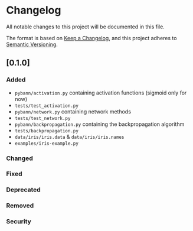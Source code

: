 # Changelog
All notable changes to this project will be documented in this file.

The format is based on [Keep a Changelog](https://keepachangelog.com/en/1.0.0/),
and this project adheres to [Semantic Versioning](https://semver.org/spec/v2.0.0.html).

## [0.1.0]

### Added

- `pybann/activation.py` containing activation functions (sigmoid only for now)
- `tests/test_activation.py`
- `pybann/network.py` containing network methods
- `tests/test_network.py`
- `pybann/backpropagation.py` containing the backpropagation algorithm
- `tests/backpropagation.py`
- `data/iris/iris.data` & `data/iris/iris.names`
- `examples/iris-example.py`

### Changed

### Fixed

### Deprecated

### Removed

### Security